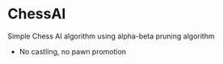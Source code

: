 # ChessAI

Simple Chess AI algorithm using alpha-beta pruning algorithm

- No castling, no pawn promotion
